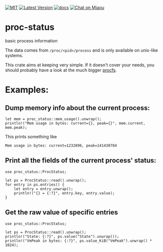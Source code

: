 [![MIT][s2]][l2] [![Latest Version][s1]][l1] [![docs][s3]][l3] [![Chat on Miaou][s4]][l4]

[s1]: https://img.shields.io/crates/v/proc-status.svg
[l1]: https://crates.io/crates/proc-status

[s2]: https://img.shields.io/badge/license-MIT-blue.svg
[l2]: LICENSE

[s3]: https://docs.rs/proc-status/badge.svg
[l3]: https://docs.rs/proc-status/

[s4]: https://miaou.dystroy.org/static/shields/room.svg
[l4]: https://miaou.dystroy.org/3

# proc-status

basic process information

The data comes from `/proc/<pid>/process` and is only
available on unix-like systems.

This crate aims at keeping very simple.
If it doesn't cover your needs, you should probably have a look
at the much bigger [procfs](https://crates.io/crates/procfs).

# Examples:

## Dump memory info about the current process:

```
let mem = proc_status::mem_usage().unwrap();
println!("Mem usage in bytes: current={}, peak={}", mem.current, mem.peak);
```
This prints something like

```stdout
Mem usage in bytes: current=1232896, peak=141430784
```


## Print all the fields of the current process' status:

```
use proc_status::ProcStatus;

let ps = ProcStatus::read().unwrap();
for entry in ps.entries() {
    let entry = entry.unwrap();
    println!("{} = {:?}", entry.key, entry.value);
}
```

## Get the raw value of specific entries

```
use proc_status::ProcStatus;

let ps = ProcStatus::read().unwrap();
println!("State: {:?}", ps.value("State").unwrap());
println!("VmPeak in bytes: {:?}", ps.value_KiB("VmPeak").unwrap() * 1024);
```
